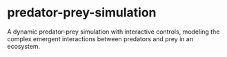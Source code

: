 # predator-prey-simulation
A dynamic predator-prey simulation with interactive controls, modeling the complex emergent interactions between predators and prey in an ecosystem.
